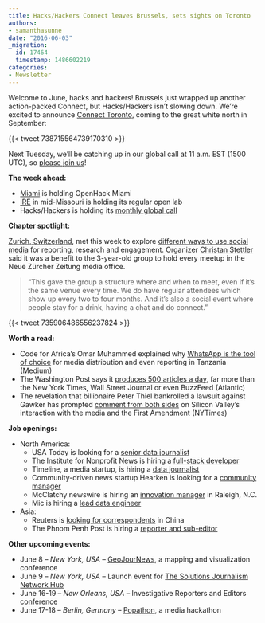 ```yaml
---
title: Hacks/Hackers Connect leaves Brussels, sets sights on Toronto
authors:
- samanthasunne
date: "2016-06-03"
_migration:
  id: 17464
  timestamp: 1486602219
categories:
- Newsletter
---
```


Welcome to June, hacks and hackers! Brussels just wrapped up another action-packed Connect, but Hacks/Hackers isn&#8217;t slowing down. We&#8217;re excited to announce [Connect Toronto][1], coming to the great white north in September:

{{< tweet 738715564739170310 >}}

Next Tuesday, we&#8217;ll be catching up in our global call at 11 a.m. EST (1500 UTC), so [please join us][2]!

**The week ahead:**

  * [Miami][3] is holding OpenHack Miami
  * [IRE][4] in mid-Missouri is holding its regular open lab
  * Hacks/Hackers is holding its [monthly global call][2]

**Chapter spotlight:**

[Zurich, Switzerland][5], met this week to explore [different ways to use social media][6] for reporting, research and engagement. Organizer [Christan Stettler][7] said it was a benefit to the 3-year-old group to hold every meetup in the Neue Zürcher Zeitung media office.

> &#8220;This gave the group a structure where and when to meet, even if it&#8217;s the same venue every time. We do have regular attendees which show up every two to four months. And it&#8217;s also a social event where people stay for a drink, having a chat and do connect.&#8221;

{{< tweet 735906486556237824 >}}

**Worth a read:**

  * Code for Africa&#8217;s Omar Muhammed explained why [WhatsApp is the tool of choice][8] for media distribution and even reporting in Tanzania (Medium)
  * The Washington Post says it [produces 500 articles a day][9], far more than the New York Times, Wall Street Journal or even BuzzFeed (Atlantic)
  * The revelation that billionaire Peter Thiel bankrolled a lawsuit against Gawker has prompted [comment from both sides][10] on Silicon Valley&#8217;s interaction with the media and the First Amendment (NYTimes)

**Job openings:**

  * North America: 
      * USA Today is looking for a [senior data journalist][11]
      * The Institute for Nonprofit News is hiring a [full-stack developer][12]
      * Timeline, a media startup, is hiring a [data journalist][13]
      * Community-driven news startup Hearken is looking for a [community manager][14]
      * McClatchy newswire is hiring an [innovation manager][15] in Raleigh, N.C.
      * Mic is hiring a [lead data engineer][16]
  * Asia: 
      * Reuters is [looking for correspondents][17] in China
      * The Phnom Penh Post is hiring a [reporter and sub-editor][18]

**Other upcoming events:**

  * June 8 &#8211; _New York, USA_ &#8211; [GeoJourNews][19], a mapping and visualization conference
  * June 9 &#8211; _New York, USA_ &#8211; Launch event for [The Solutions Journalism Network Hub][20]
  * June 16-19 &#8211; _New Orleans, USA_ &#8211; Investigative Reporters and Editors [conference][21]
  * June 17-18 &#8211; _Berlin, Germany_ &#8211; [Popathon][22], a media hackathon

 [1]: https://docs.google.com/document/d/1aw0iwkHNDkyDbvgc9dWVAf9f-B9yxrcnFAvI-PQSp8Y/pub
 [2]: https://calendar.google.com/calendar/render?pli=1#eventpage_6%7Ceid-aHQzMHY1dW5kMzR1cDc2ZTBtaW5lNzNrYmdfMjAxNjA2MDdUMTUwMDAwWiBiMWJmNWVnYzdyM2Nub3FnZWtvNTkzMjhwc0Bn-0-0-
 [3]: http://www.meetup.com/Hacks-Hackers-Miami/
 [4]: http://www.meetup.com/hackshackersIRE/
 [5]: http://www.meetup.com/Hacks-Hackers-Zurich/
 [6]: http://www.meetup.com/Hacks-Hackers-Zurich/events/231271071/
 [7]: https://twitter.com/stettlerch
 [8]: https://medium.com/code-for-africa/how-tanzanian-journalists-use-whatsapp-to-report-the-news-224a44a5814a#.7b2cewyak
 [9]: http://www.theatlantic.com/technology/archive/2016/05/how-many-stories-do-newspapers-publish-per-day/483845/
 [10]: http://www.nytimes.com/2016/05/26/business/dealbook/peter-thiel-tech-billionaire-reveals-secret-war-with-gawker.html
 [11]: https://career4.successfactors.com/sfcareer/jobreqcareer?jobId=90362&company=Gannett&username=
 [12]: https://inn.org/about/jobs/senior-full-stack-developer-wordpress-focus/
 [13]: https://medium.com/@Timeline_Now/were-hiring-a-data-journalist-b589da675f36#.amxbk2hvf
 [14]: http://www.wearehearken.com/careers
 [15]: http://www.jobs.net/jobs/mcclatchy-widget/en-us/job/United-States/Innovation-Manager/J8G5XG74801VSD5C4DS/
 [16]: https://boards.greenhouse.io/mic/jobs/188142#.V1CPqZN97Vp
 [17]: http://ijnet.org/en/opportunities/thomson-reuters-seeks-correspondents-china
 [18]: https://www.journalismjobs.com/job-listings/1477496
 [19]: https://nvite.com/GeoJourNews2016/fb60
 [20]: http://solutionsjournalism.org/?utm_medium=email&utm_source=sm&utm_campaign=launch
 [21]: http://ire.org/conferences/ire-2016
 [22]: http://popathon.org/berlin/